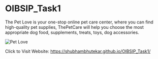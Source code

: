 # OIBSIP_Task1
The Pet Love is your one-stop online pet care center, where you can find high-quality pet supplies, ThePetCare will help you choose the most appropriate dog food, supplements, treats, toys, dog accessories.

![Pet Love](https://user-images.githubusercontent.com/109847442/180999886-b8aadfac-b50e-4b10-b985-01e529b30e0d.PNG)

Click to Visit Website: https://shubhambhutekar.github.io/OIBSIP_Task1/
